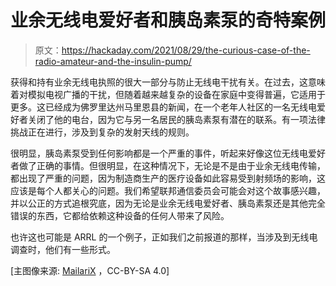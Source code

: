 # 业余无线电爱好者和胰岛素泵的奇特案例

> 原文：<https://hackaday.com/2021/08/29/the-curious-case-of-the-radio-amateur-and-the-insulin-pump/>

获得和持有业余无线电执照的很大一部分与防止无线电干扰有关。在过去，这意味着对模拟电视广播的干扰，但随着越来越复杂的设备在家庭中变得普遍，它适用于更多。这已经成为佛罗里达州马里恩县的新闻，在一个老年人社区的一名无线电爱好者关闭了他的电台，因为它与另一名居民的胰岛素泵有潜在的联系。有一项法律挑战正在进行，涉及到复杂的发射天线的规则。

很明显，胰岛素泵受到任何影响都是一个严重的事件，听起来好像这位无线电爱好者做了正确的事情。但很明显，在这种情况下，无论是不是由于业余无线电传输，都出现了严重的问题，因为制造商生产的医疗设备如此容易受到射频场的影响，这应该是每个人都关心的问题。我们希望联邦通信委员会可能会对这个故事感兴趣，并以公正的方式追根究底，因为无论是业余无线电爱好者、胰岛素泵还是其他完全错误的东西，它都给依赖这种设备的任何人带来了风险。

也许这也可能是 ARRL 的一个例子，正如我们之前报道的那样，当涉及到无线电调查时，他们有一些形式。

[主图像来源: [MailariX](https://commons.wikimedia.org/wiki/File:Medtronic_MiniMed_780G_insulinpump.jpg) ，CC-BY-SA 4.0]